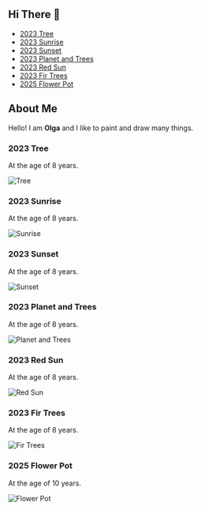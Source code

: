 ## Hi There 👋

- [2023 Tree](#2023-tree)
- [2023 Sunrise](#2023-sunrise)
- [2023 Sunset](#2023-sunset)
- [2023 Planet and Trees](#2023-planet-and-trees)
- [2023 Red Sun](#2023-red-sun)
- [2023 Fir Trees](#2023-fir-trees)
- [2025 Flower Pot](#2025-flower-pot)


<!-- my work -->

## About Me

Hello! I am **Olga** and I like to paint and draw many things.


### 2023 Tree

At the age of 8 years.

![Tree](2023_08_01_tree_1.jpg "Tree and clouds")


### 2023 Sunrise

At the age of 8 years.

![Sunrise](2023_08_01_sun_yellow_1.jpg "Sunrise")


### 2023 Sunset

At the age of 8 years.

![Sunset](2023_08_01_sun_black_mountains_1.jpg "Sunset")


### 2023 Planet and Trees

At the age of 8 years.

![Planet and Trees](2023_08_01_planet_trees_1.jpg "Planet and Trees")


### 2023 Red Sun

At the age of 8 years.

![Red Sun](2023_08_01_red_sun_1.jpg "Red Sun")

### 2023 Fir Trees

At the age of 8 years.

![Fir Trees](2023_08_01_fir_trees_1.jpg "Fir Trees")


### 2025 Flower Pot

At the age of 10 years.

![Flower Pot](2025_01_19_flower_pot.jpg "Flower Pot")
